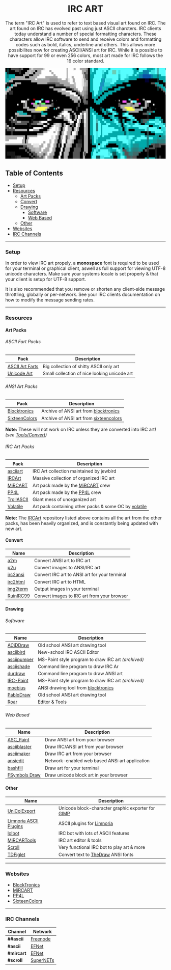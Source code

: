 <h1 align="center">IRC ART</h1>

<p align="center">
The term "IRC Art" is used to refer to text based visual art found on IRC. The art found on IRC has evolved past using just ASCII charcters. IRC clients today understand a number of special formatting characters. These characters allow IRC software to send and receive colors and formatting codes such as bold, italics, underline and others. This allows more possibilites now for creating ASCII/ANSI art for IRC. While it is possible to have support for 99 or even 256 colors, most art made for IRC follows the 16 color standard.
</p>

<p align="center">
	<img src=".screens/acid.png"/>
</p>

## Table of Contents
- [Setup](#setup)
- [Resources](#resources)
  - [Art Packs](#art-packs)
  - [Convert](#convert)
  - [Drawing](#drawing)
    - [Software](#software)
    - [Web Based](#web-based)
  - [Other](#other)
- [Websites](#websites)
- [IRC Channels](#irc-channels)

***

### Setup
In order to view IRC art propely, a **monospace** font is required to be used for your terminal or graphical client, aswell as full support for viewing UTF-8 unicode characters. Make sure your systems locale is set properly & that your client is setup for UTF-8 support.

It is also recommended that you remove or shorten any client-side message throttling, globally or per-network. See your IRC clients documentation on how to modify the message sending rates.


***

### Resources
#### Art Packs

###### ASCII Fart Packs
| Pack                                                          | Description                                  |
| ------------------------------------------------------------- | -------------------------------------------- |
| [ASCII Art Farts](http://www.asciiartfarts.com)               | Big collection of shitty ASCII only art      |
| [Unicode Art](http://xahlee.info/comp/unicode_ascii_art.html) | Small collection of nice looking unicode art |

###### ANSI Art Packs
| Pack                                                                    | Description                                                         |
| ----------------------------------------------------------------------- | ------------------------------------------------------------------- |
| [Blocktronics](https://github.com/blocktronics/artpacks)                | Archive of ANSI art from [blocktronics](http://blocktronics.org/)   |
| [SixteenColors](https://github.com/sixteencolors/sixteencolors-archive) | Archive of ANSI art from [sixteencolors](http://sixteencolors.net/) |

**Note:** These will not work on IRC unless they are converted into IRC art! *(see [Tools/Convert](#convert))*

###### IRC Art Packs
| Pack                                                         | Description                                                                   |
| ------------------------------------------------------------ | ----------------------------------------------------------------------------- |
| [asciiart](https://github.com/birdneststream/asciiart)       | IRC Art collection maintained by jewbird                                      |
| [IRCArt](https://github.com/ircart/ircart)                   | Massive collection of organized IRC art                                       |
| [MiRCART](https://mircart.org/)                              | Art pack made by the [MiRCART](https://mircart.org/) crew                     |
| [PP4L](http://wepump.in/ascii/)                              | Art pack made by the [PP4L](http://wepump.in/) crew                           |
| [TrollASCII](https://github.com/jakkm3n/trollascii)          | Giant mess of unorganized art                                                 |
| [Volatile](https://git.volatile.bz/cgit/wowaname/ascii-art/) | Art pack containing other packs & some OC by [volatile](https://volatile.bz/) |

**Note:** The [IRCArt](https://github.com/ircart/ircart) repository listed above contains all the art from the other packs, has been heavily organized, and is constantly being updated with new art.

#### Convert
| Name                                            | Description                                   |
| ----------------------------------------------- | --------------------------------------------- |
| [a2m](https://github.com/tat3r/a2m)             | Convert ANSI art to IRC art                   |
| [p2u](https://git.trollforge.org/p2u/)          | Convert images to ANSI/IRC art                |
| [irc2ansi](https://github.com/timb/irc2ansi)    | Convert IRC art to ANSI art for your terminal |
| [irc2html](https://ircart.github.io/irc2html/)  | Convert IRC art to HTML                       |
| [img2term](https://github.com/wwared/img2term)  | Output images in your terminal                |
| [RuinIRC99](https://ruinirc99.firebaseapp.com/) | Convert images to IRC art from your browser   |

#### Drawing
###### Software
| Name                                                 | Description                                                      |
| ---------------------------------------------------- | ---------------------------------------------------------------- |
| [ACiDDraw](http://www.acid.org/apps/apps.html)       | Old school ANSI art drawing tool                                 |
| [asciibird](https://github.com/hughbord/asciibird)   | New-school IRC ASCII Editor                                      |
| [asciipumper](https://github.com/ircart/asciipumper) | MS-Paint style program to draw IRC art *(archived)*              |
| [asciishade](https://github.com/mikedesu/asciishade) | Command line program to draw IRC Ar                              |
| [durdraw](https://github.com/cmang/durdraw)          | Command line program to draw ANSI art                            |
| [IRC-Paint](https://github.com/wwared/IRC-Paint)     | MS-Paint style program to draw IRC art *(archived)*              |
| [moebius](https://github.com/blocktronics/moebius)   | ANSI drawing tool from [blocktronics](https://blocktronics.org/) |
| [PabloDraw](http://picoe.ca/products/pablodraw/)     | Old school ANSI art drawing tool                                 |
| [Roar](https://github.com/lalbornoz/roar)            | Editor & Tools                                                   |

###### Web Based
| Name                                                | Description                                    |
| --------------------------------------------------- | ---------------------------------------------- |
| [ASC_Paint](https://asc-paint.glitch.me/)           | Draw ANSI art from your browser                |
| [asciiblaster](https://asdf.us/asciiblaster/)       | Draw IRC/ANSI art from your browser            |
| [asciimaker](https://ircart.github.io/asciimaker/)  | Draw IRC art from your browser                 |
| [ansiedit](https://github.com/andyherbert/ansiedit) | Network-enabled web based ANSi art application |
| [bashfill](https://max.io/bash.html)                | Draw art for your terminal                     |
| [FSymbols Draw](https://fsymbols.com/draw/)         | Draw unicode block art in your browser         |

#### Other
| Name                                                                                    | Description                                                                        |
| --------------------------------------------------------------------------------------- | ---------------------------------------------------------------------------------- |
| [UniColExport](https://github.com/klopsi/unicolexport)                                  | Unicode block-character graphic exporter for [GIMP](https://www.gimp.org/)         |
| [Limnoria ASCII Plugins](https://github.com/oddluck/limnoria-plugins/tree/master/ASCII) | ASCII plugins for [Limnoria](https://github.com/ProgVal/Limnoria)                  |
| [lolbot](https://github.com/knivey/lolbot)                                              | IRC bot with lots of ASCII features                                                |
| [MiRCARTools](https://github.com/lalbornoz/MiRCARTools)                                 | IRC art editor & tools                                                             |
| [Scroll](https://github.com/ircart/scroll)                                              | Very functional IRC bot to play art & more                                         |
| [TDFiglet](https://git.trollforge.org/tdfiglet/)                                        | Convert text to [TheDraw](https://www.roysac.com/thedrawfonts-tdf.html) ANSI fonts |

***

### Websites
- [BlockTronics](http://blocktronics.org/)
- [MiRCART](https://mircart.org/)
- [PP4L](http://wepump.in/)
- [SixteenColors](https://16colo.rs/)

***

### IRC Channels
| Channel      | Network                             |
| ------------ | ----------------------------------- |
| **##ascii**  | [Freenode](https://freenode.net/)   |
| **#ascii**   | [EFNet](http://efnet.org/)          |
| **#mircart** | [EFNet](http://efnet.org/)          |
| **#scroll**  | [SuperNETs](https://supernets.org/) |